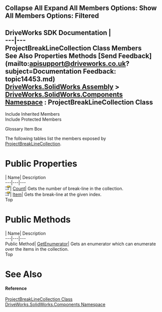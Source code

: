 Collapse All Expand All Members Options: Show All  Members Options: Filtered   
---  
DriveWorks SDK Documentation  |   
---|---  
ProjectBreakLineCollection Class Members   
See Also Properties Methods [Send Feedback](mailto:apisupport@driveworks.co.uk?subject=Documentation Feedback: topic14453.md)  
[DriveWorks.SolidWorks Assembly](topic13342.md) > [DriveWorks.SolidWorks.Components Namespace](topic13925.md) : ProjectBreakLineCollection Class  
---  
  
Include Inherited Members    
Include Protected Members  


Glossary Item Box

The following tables list the members exposed by [ProjectBreakLineCollection](topic14453.md).

# Public Properties

| Name| Description  
---|---|---  
![Public Property](dotnetimages/publicProperty.gif)| [Count](topic14460.md)| Gets the number of break-line in the collection.   
![Public Property](dotnetimages/publicProperty.gif)| [Item](topic14461.md)| Gets the break-line at the given index.   
Top

# Public Methods

| Name| Description  
---|---|---  
Public Method| [GetEnumerator](topic14459.md)| Gets an enumerator which can enumerate over the items in the collection.   
Top

# See Also

#### Reference

[ProjectBreakLineCollection Class](topic14453.md)   
[DriveWorks.SolidWorks.Components Namespace](topic13925.md)



